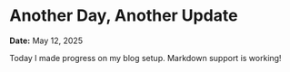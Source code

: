 # Another Day, Another Update  
**Date:** May 12, 2025  

Today I made progress on my blog setup. Markdown support is working!